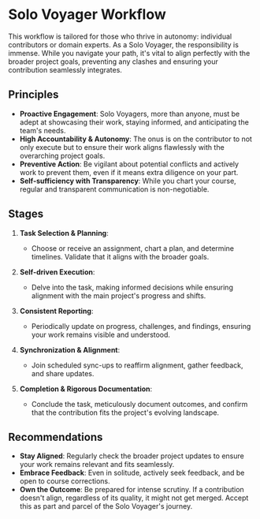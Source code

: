 # Solo Voyager Workflow

This workflow is tailored for those who thrive in autonomy: individual contributors or domain experts. As a Solo Voyager, the responsibility is immense. While you navigate your path, it's vital to align perfectly with the broader project goals, preventing any clashes and ensuring your contribution seamlessly integrates.

## Principles

- **Proactive Engagement**: Solo Voyagers, more than anyone, must be adept at showcasing their work, staying informed, and anticipating the team's needs.
- **High Accountability & Autonomy**: The onus is on the contributor to not only execute but to ensure their work aligns flawlessly with the overarching project goals.
- **Preventive Action**: Be vigilant about potential conflicts and actively work to prevent them, even if it means extra diligence on your part.
- **Self-sufficiency with Transparency**: While you chart your course, regular and transparent communication is non-negotiable.

## Stages

1. **Task Selection & Planning**:
   * Choose or receive an assignment, chart a plan, and determine timelines. Validate that it aligns with the broader goals.

2. **Self-driven Execution**:
   * Delve into the task, making informed decisions while ensuring alignment with the main project's progress and shifts.

3. **Consistent Reporting**:
   * Periodically update on progress, challenges, and findings, ensuring your work remains visible and understood.

4. **Synchronization & Alignment**:
   * Join scheduled sync-ups to reaffirm alignment, gather feedback, and share updates.

5. **Completion & Rigorous Documentation**:
   * Conclude the task, meticulously document outcomes, and confirm that the contribution fits the project's evolving landscape.

## Recommendations

* **Stay Aligned**: Regularly check the broader project updates to ensure your work remains relevant and fits seamlessly.
* **Embrace Feedback**: Even in solitude, actively seek feedback, and be open to course corrections.
* **Own the Outcome**: Be prepared for intense scrutiny. If a contribution doesn't align, regardless of its quality, it might not get merged. Accept this as part and parcel of the Solo Voyager's journey.
